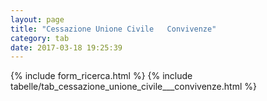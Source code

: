 ```yaml
---
layout: page
title: "Cessazione Unione Civile   Convivenze"
category: tab
date: 2017-03-18 19:25:39
---
```


{% include form_ricerca.html %}
{% include tabelle/tab_cessazione_unione_civile___convivenze.html %}

